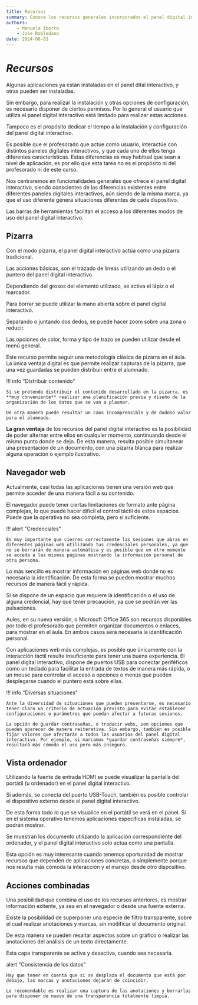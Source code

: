 ```yaml
--- 
title: Recursos
summary: Conoce los recursos generales incorporados el panel digital interactivo.
authors:
    - Manuela Iborra
    - Jose Robledano
date: 2024-08-01
---
```

# *Recursos*

Algunas aplicaciones ya están instaladas en el panel dital interactivo, y otras pueden ser instaladas. 

Sin embargo, para realizar la instalación y otras opciones de configuración, es necesario disponer de ciertos permisos. Por lo general el usuario que utiliza el panel digital interactivo está limitado para realizar estas acciones.

Tampoco es el propósito dedicar el tiempo a la instalación y configuración del panel digital interactivo. 

Es posible que el profesorado que actúe como usuario, interactúe con distintos paneles digitales interactivos, y que cada uno de ellos tenga diferentes características. Estas diferencias es muy habitual que sean a nivel de aplicación, es por ello que esta tarea no es el propósito ni del profesorado ni de este curso.

Nos centraremos en funcionalidades generales que ofrece el panel digital interactivo, siendo conscientes de las diferencias existentes entre diferentes paneles digitales interactivos, aún siendo de la misma marca, ya que el uso diferente genera situaciones diferentes de cada dispositivo.

Las barras de herramientas facilitan el acceso a los diferentes modos de uso del panel digital interactivo.


## **Pizarra**

Con el modo pizarra, el panel digital interactivo actúa como una pizarra tradicional. 

Las acciones básicas, son el trazado de líneas utilizando un dedo o el puntero del panel digital interactivo. 

Dependiendo del grosos del elemento utilizado, se activa el lápiz o el marcador. 

Para borrar se puede utilizar la mano abierta sobre el panel digital interactivo.

Separando o juntando dos dedos, se puede hacer zoom sobre una zona o reducir.

Las opciones de color, forma y tipo de trazo se pueden utilizar desde el menú general.

Este recurso permite seguir una metodología clásica de pizarra en el áula. La única ventaja digital es que permite realizar capturas de la pizarra, que una vez guardadas se pueden distribuir entre el alumnado. 

!!! info "Distribuir contenido"

    Si se pretende distribuir el contenido desarrollado en la pizarra, es **muy conveniente** realizar una planificación previa y diseño de la organización de los datos que se van a plasmar.

    De otra manera puede resultar un caos incomprensible y de dudoso valor para el alumnado.

**La gran ventaja** de los recursos del panel digital interactivo es la posibilidad de poder alternar entre ellos en cualquier momento, continuando desde el mismo punto donde se dejo. De esta manera, resulta posible simultanear una presentación de un documento, con una pizarra blanca para realizar alguna operación o ejemplo ilustrativo.


## **Navegador web**

Actualmente, casi todas las aplicaciones tienen una versión web que permite acceder de una manera fácil a su contenido.

El navegador puede tener ciertas limitaciones de formato ante página complejas, lo que puede hacer difícil el control táctil de estos espacios. Puede que la operativa no sea completa, pero sí suficiente.

!!! alert "Credenciales"

    Es muy importante que cierres correctamente las sesiones que abras en diferentes páginas web utilizando tus credenciales personales, ya que no se borrarán de manera automática y es posible que en otro momento se acceda a las mismas páginas mostrando la información personal de otra persona.


Lo más sencillo es mostrar información en páginas web donde no es necesaria la identificación. De esta forma se pueden mostrar muchos recursos de manera fácil y rápida.

Si se dispone de un espacio que requiere la identificación o el uso de alguna credencial, hay que tener precaución, ya que se podrán ver las pulsaciones.

Aules, en su nueva versión, o Microsoft Office 365 son recursos disponibles por todo el profesorado que permiten organizar documentos o enlaces, para mostrar en el áula. En ambos casos será necesaria la identificación personal.

Con aplicaciones web más complejas, es posible que únicamente con la interacción táctil resulte insuficiente para tener una buena experiencia. El panel digital interactivo, dispone de puertos USB para conectar periféficos como un teclado para facilitar la entrada de textos de manera más rápida, o un mouse para controlar el acceso a opciones o menús que pueden desplegarse cuando el puntero está sobre ellas.



!!! info "Diversas situaciones"

    Ante la diversidad de situaciones que pueden presentarse, es necesario tener claro un criterio de actuación previsto para evitar establecer configuraciones o parámetros que puedan afectar a futuras sesiones.

    La opción de guardar contraseñas, o traducir webs, son opciones que pueden aparecer de manera reiterativa. Sin embargo, también es posible fijar valores que afectarán a todos los usuarios del panel digital interactivo. Por ejemplo, si marcamos *guardar contraseñas siempre*, resultará más cómodo el uso pero más inseguro.




## **Vista ordenador**

Utilizando la fuente de entrada HDMI se puede visualizar la pantalla del portátil (u ordenador) en el panel digital interactivo.

Si además, se conecta del puerto USB-Touch, también es posible controlar el dispositivo externo desde el panel digital interactivo.

De esta forma todo lo que se visualice en el portátil se verá en el panel. Si en el sistema operativo tenemos aplicaciones específicas instaladas, se podrán mostrar.

Se muestran los documento utilizando la aplicación correspondiente del ordenador, y el panel digital interactivo solo actua como una pantalla. 

Esta opción es muy interesante cuando tenemos oportunidad de mostrar recursos que dependen de  aplicaciones concretas, o simplemente porque nos resulta más cómoda la interacción y el manejo desde otro dispositivo.

## **Acciones combinadas**

Una posibilidad que combina el uso de los recursos anteriores, es mostrar información exitente, ya sea en el navegador o desde una fuente externa.

Existe la posibilidad de superponer una especie de filtro transparente, sobre el cual realizar anotaciones y marcas, sin modificar el documento original. 

De esta manera se pueden resaltar aspectos sobre un gráfico o realizar las anotaciones del análisis de un texto directamente. 

Esta capa transparente se activa y desactiva, cuando sea necesaria. 

alert "Consistencia de los datos"

    Hay que tener en cuenta que si se desplaza el documento que está por debajo, las marcas y anotaciones dejarán de coincidir.

    Lo recomendable es realizar una captura de las anotaciones y borrarlas para disponer de nuevo de una transparencia totalmente limpia.


